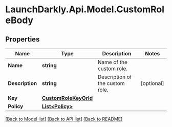 # LaunchDarkly.Api.Model.CustomRoleBody
## Properties

Name | Type | Description | Notes
------------ | ------------- | ------------- | -------------
**Name** | **string** | Name of the custom role. | 
**Description** | **string** | Description of the custom role. | [optional] 
**Key** | [**CustomRoleKeyOrId**](CustomRoleKeyOrId.md) |  | 
**Policy** | [**List&lt;Policy&gt;**](Policy.md) |  | 

[[Back to Model list]](../README.md#documentation-for-models) [[Back to API list]](../README.md#documentation-for-api-endpoints) [[Back to README]](../README.md)

